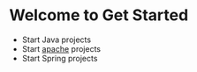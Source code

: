 # Welcome to Get Started

- Start Java projects  
- Start [apache](https://github.com/WillaFan/iwishherokuappcom/blob/main/pages/Get%20Started/Apache.md) projects  
- Start Spring projects  
